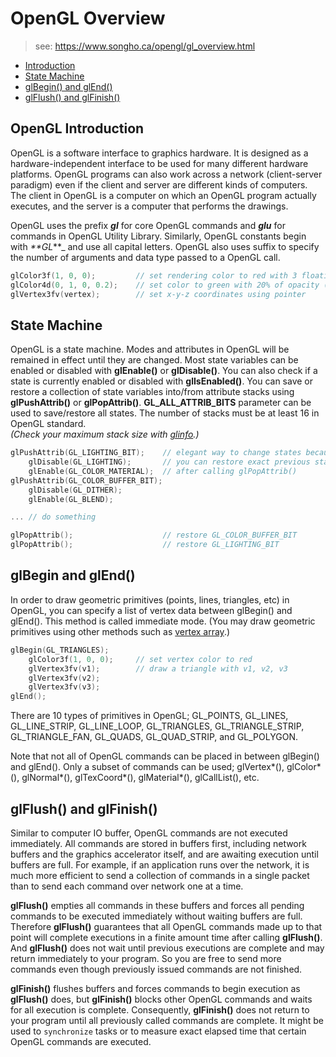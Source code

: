 # OpenGL Overview

> see: https://www.songho.ca/opengl/gl_overview.html

-   [Introduction](#opengl-introduction)
-   [State Machine](#state-machine)
-   [glBegin() and glEnd()](#glbegin-and-glend)
-   [glFlush() and glFinish()](#glflush-and-glfinish)

## OpenGL Introduction

OpenGL is a software interface to graphics hardware. It is designed as a hardware-independent interface to be used for many different hardware platforms. OpenGL programs can also work across a network (client-server paradigm) even if the client and server are different kinds of computers. The client in OpenGL is a computer on which an OpenGL program actually executes, and the server is a computer that performs the drawings.  
  
OpenGL uses the prefix  _**gl**_  for core OpenGL commands and  _**glu**_  for commands in OpenGL Utility Library. Similarly, OpenGL constants begin with  _**GL_**_  and use all capital letters. OpenGL also uses suffix to specify the number of arguments and data type passed to a OpenGL call.

```cpp
glColor3f(1, 0, 0);         // set rendering color to red with 3 floating numbers
glColor4d(0, 1, 0, 0.2);    // set color to green with 20% of opacity (double)
glVertex3fv(vertex);        // set x-y-z coordinates using pointer
```

## State Machine

OpenGL is a state machine. Modes and attributes in OpenGL will be remained in effect until they are changed. Most state variables can be enabled or disabled with  **glEnable()**  or  **glDisable()**. You can also check if a state is currently enabled or disabled with  **glIsEnabled()**. You can save or restore a collection of state variables into/from attribute stacks using  **glPushAttrib()**  or  **glPopAttrib()**.  **GL_ALL_ATTRIB_BITS**  parameter can be used to save/restore all states. The number of stacks must be at least 16 in OpenGL standard.  
_(Check your maximum stack size with  [glinfo](https://www.songho.ca/opengl/files/glinfo.zip).)_

```cpp
glPushAttrib(GL_LIGHTING_BIT);    // elegant way to change states because
    glDisable(GL_LIGHTING);       // you can restore exact previous states
    glEnable(GL_COLOR_MATERIAL);  // after calling glPopAttrib()
glPushAttrib(GL_COLOR_BUFFER_BIT);
    glDisable(GL_DITHER);
    glEnable(GL_BLEND);

... // do something

glPopAttrib();                    // restore GL_COLOR_BUFFER_BIT
glPopAttrib();                    // restore GL_LIGHTING_BIT
```

## glBegin and glEnd()

In order to draw geometric primitives (points, lines, triangles, etc) in OpenGL, you can specify a list of vertex data between glBegin() and glEnd(). This method is called immediate mode. (You may draw geometric primitives using other methods such as  [vertex array](https://www.songho.ca/opengl/gl_vertexarray.html).)

```cpp
glBegin(GL_TRIANGLES);
    glColor3f(1, 0, 0);     // set vertex color to red
    glVertex3fv(v1);        // draw a triangle with v1, v2, v3
    glVertex3fv(v2);
    glVertex3fv(v3);
glEnd();
```

There are 10 types of primitives in OpenGL; GL_POINTS, GL_LINES, GL_LINE_STRIP, GL_LINE_LOOP, GL_TRIANGLES, GL_TRIANGLE_STRIP, GL_TRIANGLE_FAN, GL_QUADS, GL_QUAD_STRIP, and GL_POLYGON.

Note that not all of OpenGL commands can be placed in between glBegin() and glEnd(). Only a subset of commands can be used; glVertex*(), glColor*(), glNormal*(), glTexCoord*(), glMaterial*(), glCallList(), etc.


## glFlush() and glFinish()

Similar to computer IO buffer, OpenGL commands are not executed immediately. All commands are stored in buffers first, including network buffers and the graphics accelerator itself, and are awaiting execution until buffers are full. For example, if an application runs over the network, it is much more efficient to send a collection of commands in a single packet than to send each command over network one at a time.

**glFlush()**  empties all commands in these buffers and forces all pending commands to be executed immediately without waiting buffers are full. Therefore  **glFlush()**  guarantees that all OpenGL commands made up to that point will complete executions in a finite amount time after calling  **glFlush()**. And  **glFlush()**  does not wait until previous executions are complete and may return immediately to your program. So you are free to send more commands even though previously issued commands are not finished.

**glFinish()**  flushes buffers and forces commands to begin execution as  **glFlush()**  does, but  **glFinish()**  blocks other OpenGL commands and waits for all execution is complete. Consequently,  **glFinish()**  does not return to your program until all previously called commands are complete. It might be used to `synchronize` tasks or to measure exact elapsed time that certain OpenGL commands are executed.